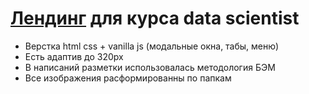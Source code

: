 # [Лендинг](https://alexlancev.github.io/data-scientist/) для курса data scientist

- Верстка html css + vanilla js (модальные окна, табы, меню)
- Есть адаптив до 320px
- В написаний разметки использовалась методология БЭМ
- Все изображения расформированны по папкам
